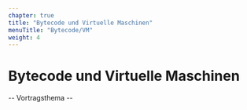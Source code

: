 ```yaml
---
chapter: true
title: "Bytecode und Virtuelle Maschinen"
menuTitle: "Bytecode/VM"
weight: 4
---
```



# Bytecode und Virtuelle Maschinen

-- Vortragsthema --

